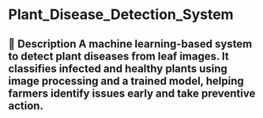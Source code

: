 # Plant_Disease_Detection_System
## 📝 Description  A machine learning-based system to detect plant diseases from leaf images. It classifies infected and healthy plants using image processing and a trained model, helping farmers identify issues early and take preventive action.
